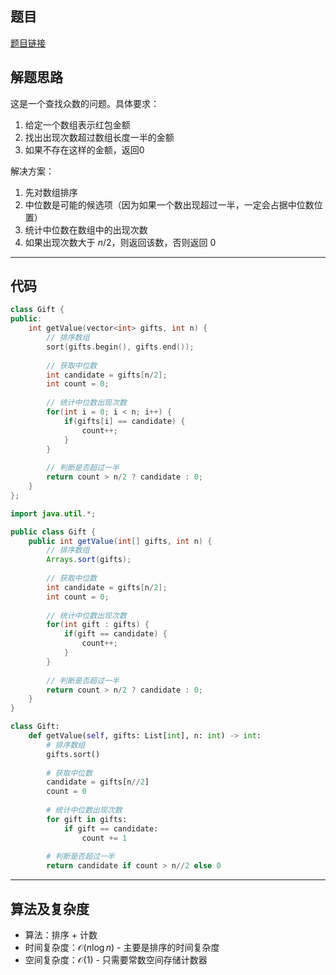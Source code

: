 ## 题目
[题目链接](https://www.nowcoder.com/practice/fbcf95ed620f42a88be24eb2cd57ec54?tpId=182&tqId=26026&sourceUrl=/exam/oj&channenl=wgithub&fromPut=wgithub)

## 解题思路

这是一个查找众数的问题。具体要求：
1. 给定一个数组表示红包金额
2. 找出出现次数超过数组长度一半的金额
3. 如果不存在这样的金额，返回0

解决方案：
1. 先对数组排序
2. 中位数是可能的候选项（因为如果一个数出现超过一半，一定会占据中位数位置）
3. 统计中位数在数组中的出现次数
4. 如果出现次数大于 $n/2$，则返回该数，否则返回 $0$

---

## 代码

``` cpp []
class Gift {
public:
    int getValue(vector<int> gifts, int n) {
        // 排序数组
        sort(gifts.begin(), gifts.end());
        
        // 获取中位数
        int candidate = gifts[n/2];
        int count = 0;
        
        // 统计中位数出现次数
        for(int i = 0; i < n; i++) {
            if(gifts[i] == candidate) {
                count++;
            }
        }
        
        // 判断是否超过一半
        return count > n/2 ? candidate : 0;
    }
};
```
``` java []
import java.util.*;

public class Gift {
    public int getValue(int[] gifts, int n) {
        // 排序数组
        Arrays.sort(gifts);
        
        // 获取中位数
        int candidate = gifts[n/2];
        int count = 0;
        
        // 统计中位数出现次数
        for(int gift : gifts) {
            if(gift == candidate) {
                count++;
            }
        }
        
        // 判断是否超过一半
        return count > n/2 ? candidate : 0;
    }
}
```
``` python []
class Gift:
    def getValue(self, gifts: List[int], n: int) -> int:
        # 排序数组
        gifts.sort()
        
        # 获取中位数
        candidate = gifts[n//2]
        count = 0
        
        # 统计中位数出现次数
        for gift in gifts:
            if gift == candidate:
                count += 1
        
        # 判断是否超过一半
        return candidate if count > n//2 else 0
```

---

## 算法及复杂度
- 算法：排序 + 计数  
- 时间复杂度：$\mathcal{O}(n\log n)$ - 主要是排序的时间复杂度  
- 空间复杂度：$\mathcal{O}(1)$ - 只需要常数空间存储计数器
